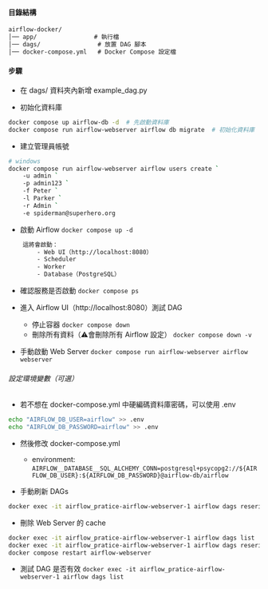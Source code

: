 #### 目錄結構
```txt
airflow-docker/
│── app/                # 執行檔
│── dags/                # 放置 DAG 腳本
│── docker-compose.yml   # Docker Compose 設定檔
```

#### 步驟
- 在 dags/ 資料夾內新增 example_dag.py

- 初始化資料庫
```bash
docker compose up airflow-db -d  # 先啟動資料庫
docker compose run airflow-webserver airflow db migrate  # 初始化資料庫
```

- 建立管理員帳號
```bash
# windows
docker compose run airflow-webserver airflow users create `
    -u admin `
    -p admin123 `
    -f Peter `
    -l Parker `
    -r Admin `
    -e spiderman@superhero.org
```

- 啟動 Airflow
```docker compose up -d```
```txt
    這將會啟動：
        - Web UI（http://localhost:8080）
        - Scheduler
        - Worker
        - Database（PostgreSQL）
```

- 確認服務是否啟動
```docker compose ps```

- 進入 Airflow UI（http://localhost:8080）測試 DAG
    - 停止容器
    ```docker compose down```
    - 刪除所有資料（⚠️會刪除所有 Airflow 設定）
    ```docker compose down -v```

- 手動啟動 Web Server
```docker compose run airflow-webserver airflow webserver```

###### 設定環境變數（可選）
- 若不想在 docker-compose.yml 中硬編碼資料庫密碼，可以使用 .env
```bash
echo "AIRFLOW_DB_USER=airflow" >> .env
echo "AIRFLOW_DB_PASSWORD=airflow" >> .env
```
- 然後修改 docker-compose.yml 
    - environment:
    ```AIRFLOW__DATABASE__SQL_ALCHEMY_CONN=postgresql+psycopg2://${AIRFLOW_DB_USER}:${AIRFLOW_DB_PASSWORD}@airflow-db/airflow```

- 手動刷新 DAGs
```bash
docker exec -it airflow_pratice-airflow-webserver-1 airflow dags reserialize
```
- 刪除 Web Server 的 cache
```bash
docker exec -it airflow_pratice-airflow-webserver-1 airflow dags list
docker exec -it airflow_pratice-airflow-webserver-1 airflow dags reserialize
docker compose restart airflow-webserver
```

- 測試 DAG 是否有效
```docker exec -it airflow_pratice-airflow-webserver-1 airflow dags list```


